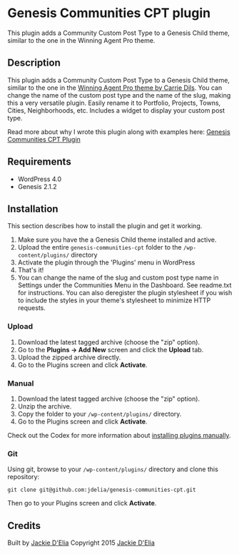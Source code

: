 # Genesis Communities CPT plugin

This plugin adds a Community Custom Post Type to a Genesis Child theme, similar to the one in the Winning Agent Pro theme.

## Description

This plugin adds a Community Custom Post Type to a Genesis Child theme, similar to the one in the [Winning Agent Pro theme by Carrie Dils](http://savvyjackiedesigns.com/go/winning-agent-theme). You can change the name of the custom post type and the name of the slug, making this a very versatile plugin. Easily rename it to Portfolio, Projects, Towns, Cities, Neighborhoods, etc. Includes a widget to display your custom post type.

Read more about why I wrote this plugin along with examples here: [Genesis Communities CPT Plugin](http://savvyjackiedesigns.com/genesis-communities-cpt-plugin/)


## Requirements
 * WordPress 4.0
 * Genesis 2.1.2

## Installation

This section describes how to install the plugin and get it working.

1. Make sure you have the a Genesis Child theme installed and active.
2. Upload the entire `genesis-communities-cpt` folder to the `/wp-content/plugins/` directory
3. Activate the plugin through the 'Plugins' menu in WordPress
4. That's it!
5. You can change the name of the slug and custom post type name in Settings under the Communities Menu in the Dashboard. See readme.txt for instructions. You can also deregister the plugin stylesheet if you wish to include the styles in your theme's stylesheet to minimize HTTP requests.

### Upload

1. Download the latest tagged archive (choose the "zip" option).
2. Go to the __Plugins -> Add New__ screen and click the __Upload__ tab.
3. Upload the zipped archive directly.
4. Go to the Plugins screen and click __Activate__.

### Manual

1. Download the latest tagged archive (choose the "zip" option).
2. Unzip the archive.
3. Copy the folder to your `/wp-content/plugins/` directory.
4. Go to the Plugins screen and click __Activate__.

Check out the Codex for more information about [installing plugins manually](http://codex.wordpress.org/Managing_Plugins#Manual_Plugin_Installation).

### Git

Using git, browse to your `/wp-content/plugins/` directory and clone this repository:

`git clone git@github.com:jdelia/genesis-communities-cpt.git`

Then go to your Plugins screen and click __Activate__.


## Credits

Built by [Jackie D'Elia](https://twitter.com/savvyjackie)
Copyright 2015 [Jackie D'Elia](http://savvyjackiedesigns.com/) 

